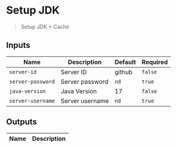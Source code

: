 
# Setup JDK
> Setup JDK + Cache


## Inputs
| Name | Description | Default | Required | 
| ---- | ----------- | ------- | -------- |
| `server-id` | Server ID | github | `false` |
| `server-password` | Server password | `nd` | `true` |
| `java-version` | Java Version | 17 | `false` |
| `server-username` | Server username | `nd` | `true` |



## Outputs 
| Name | Description |
| ---- | ----------- |

        